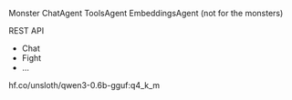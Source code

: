 
Monster
  ChatAgent
  ToolsAgent
  EmbeddingsAgent (not for the monsters)

REST API
- Chat
- Fight
- ...

hf.co/unsloth/qwen3-0.6b-gguf:q4_k_m
